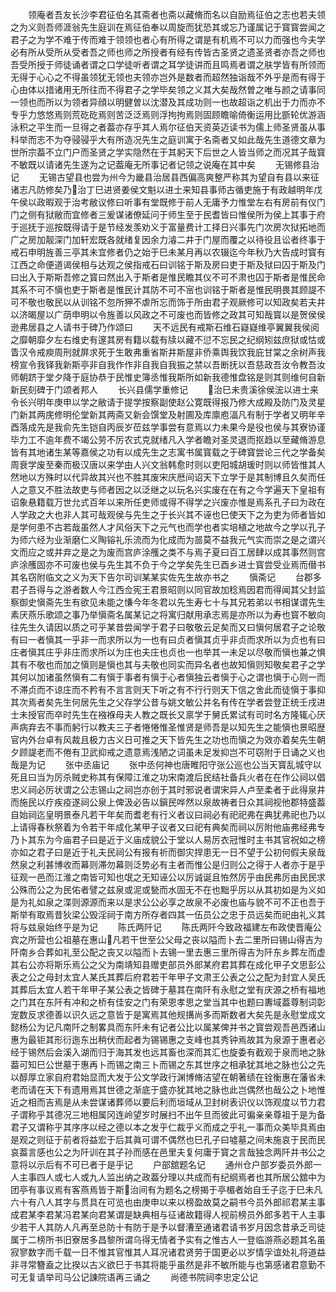 <!-- { "loadSidebar": true } -->
　　领庵者吾友长沙李君征伯名其斋者也斋以藏脩而名以自励焉征伯之志也若夫领之为义则吾师涯翁先生庭训在焉征伯奉以周旋而犹恐其或忘乃谨属记于寳寳尝闻之君子之为学不难于传而难于领领也者心有所得之谓是有机焉不可以力而强也今夫学必有所从受所从受者吾之师也师之所授者有经有传皆古圣贤之遗圣贤者亦吾之师也吾受所授于师徒诵者谓之口学徒听者谓之耳学徒讲而且鸣焉者谓之肤学皆有所领而无得于心心之不得虽领犹无领也夫领亦岂外是数者而超然独诣哉不外乎是而有得于心由体以措诸用无所往而不得君子之学毕矣领之义其大矣哉然曽之唯与颜之请事同一领也而所以为领者异顔以明健曽以沈潜及其成功则一也故超诣之机出于力而亦不专乎力悠悠焉则荒矻矻焉则苦泛泛焉则浮拘拘焉则固顾瞻喻倚衡运用比斵轮优游涵泳积之平生而一旦得之者葢亦存乎其人焉尔征伯天资英迈读书为儒上师圣贤虽从事科举而志不为夺骎骎乎大有所造况先生之庭训寓于名斋者又如此哉先生道德文章为世所宗葢不立门户而圣贤之学实隐然在于其躬天下后世之人皆当师之而况其子哉寳不敏既以请诸先生遂为之记葢庵无所事记者记领之说庵在其中矣
　　无锡修县治记
　　无锡古望县也尝为州今为畿县治居县西偏高爽整严称其为望自有县以来征诸志凡防修矣乃治丁巳进贤姜侯文魁以进士来知县事师古循吏施于有政越明年戊午侯以政暇观于治考敝议修曰听事有堂既修于前人无庸予力惟堂左右有房前有仪门门之侧有狱敝而宜修者三爰谋诸僚延问于师生至于民耆皆曰惟侯所为侯上其事于府于巡抚于巡按既得请于是节经发羡劝义于富量费计工择日兴事先门次房次狱拓地而广之房加靓深门加轩宏既各就绪复因余力濬二井于门屋而覆之以待役且讼者终事于戒石申明旌善三亭其未宜修者仍之始于巳未某月再以农辍迄今年秋乃大告成时寳有江西之命便道谒侯相与达观之侯指戒石曰训铭于斯及房曰吏于斯及狱曰囚于斯及门曰出入于斯斯吾修之寳曰然出入于斯者是惟民瞻其仪不可不肃也囚于斯者是惟民命其系不可不愼也吏于斯者是惟民计其防不可不宻也训铭于斯者是惟民明畏其顾諟不可不敬也敬民以从训铭不忽所狎不虐所忘而饰于所由君子观厥修可以知政矣若夫井以济暍屋以广荫申明以令旌善以风政之不可废也而皆修之政其可知哉寳以是贺侯侯逊弗居县之人请书于碑乃作颂曰
　　天不远民有戒斯石维石嶷嶷维亭翼翼我侯阅之靡朝靡夕左右维史有邃其房有籍以载有牍以藏不愆不忘民之纪纲矧兹庶狱或怙或眚汉令戒瘐周刑就屏求死于生敢弗重省斯井斯屋非侨乘舆我饮我庇甘棠之余树声我榜宣令我铎我新斯亭非自我作作非自我自我振之禁以吾断抚以吾慈政吾汝令教吾汝师朝跻于堂夕降于庭协恭于民惟史簿丞惟我斯所如新我德惟盘铭是则其则维何自新新民刻碑于门颂者邦人
　　长兴县儒学重修记
　　治巳未贵溪徐侯浤以进士来令长兴明年庚申以学之敝请于提学按察副使赵公寛既得报乃修大成殿及防门及灵星门新其两庑修明伦堂新其两斋又新会馔堂及射圃及库廪庖湢凡有制于学者又明年辛酉落成先是我俞先生铠自丙辰岁莅兹学事尝有意焉以力未果今是役也侯与其寮协谨毕力工不逾年费不竭公劳不厉农式克就绪凡入学者瞻对圣灵退而抠趋以至藏脩游息皆有其地诸生某等嘉侯之功有以成先生之志寓书属寳载之于碑寳尝论三代之学备矣周衰学废至秦而极汉唐以来学由人兴文翁韩愈时则以吏阳城胡瑗时则以师皆惟其人然地以方殊时以代异故其兴也不胜其废宋庆厯间诏天下立学于是其制博且久矣而任人之意又不胜法故吏与师者因之以泛继之以玩名兴实废在在有之今学遍天下皇祖有诏象悬籍载万世允式百年以来所任吏师或得不得学之兴废亦惟是焉系孔子曰为政在人学政之大也非人其可哉观侯与先生之于长兴其不诬也巳使天下之为吏为师者皆如是学何患不古若哉虽然人才风俗天下之元气也而学也者实培植之地故今之学以孔子为师六经为业渐磨仁义陶镕礼乐流而为化成而为噐莫不益我元气实而崇之是之谓兴文而应之或并弃之是之为废而宫庐涂雘之类不与焉子夏曰百工居肆以成其事然则宫庐涂雘固亦不可废也侯与先生其不负于今之学矣先生已酉乡进士寳尝受业焉而僣书其名窃附临文之义为天下告尔司训某某实佐先生故亦书之
　　愼斋记
　　台郡多君子吾得与之游者数人今江西佥宪王君景昭则以同官故加稔焉因君而得闻其父封监察御史愼斋先生有欲见未能之慊今年冬君以先生寿七十与其兄若弟以书相谋谓先生素厌燕乐歌颂之事乃举愼斋名属某记之将寓归献用承志焉是亦所以为寿也寳不敏向往先生久请因以质之可乎某昔尝闻学于君子曰敬敬云足矣而又曰愼何居君子之论敬有曰一者愼其一乎非一而求所以为一也有曰贞者愼其贞乎非贞而求所以为贞也有曰庄者愼其庄乎非庄而求所以为庄也夫庄也贞也一也举其一未足以尽敬而愼也兼之惧其有不敬也而加之愼则是愼也其与夫敬也同实而异名者也故知愼则知敬矣君子之学其何以加诸虽然愼有二有愼于事者有愼于心者愼独云者愼于心之谓也愼于心则一而不滞贞而不谅庄而不矜有不言言则天下听之有不行行则天下信之舍此而徒愼于事抑其次焉者矣先生何居先生之父存学公昔与姚文敏公并名有传在学者尝登正统壬戌进士未授官而卒时先生在襁褓母夫人教之既长又禀学于舅氏累试有司时名方隆辄心厌声病弃去不事而躬行以教夫三子者惓惓惟圣惟贤是师吾是以知先生之能愼也景昭歴官内外台卓有风裁且极力古义日可推之天下皆先生之功也而愼之为效亦着矣先生朝夕顾諟老而不倦有卫武抑戒之遗意焉浅陋之词虽未足发抑岂不可窃附于日诵之义也哉是为记
　　张中丞庙记
　　张中丞何神也唐睢阳守张公巡也公当天寳乱城守以死且曰当为厉杀贼史称其有保障江淮之功宋南渡后民结社备兵火者在在作公祠以倡忠义祠必厉状谓之公志锡山之祠岂亦创于其时邪说者谓宋异人卢至柔者于此得泉井而施民以疗疾疫遂祠公泉上俾汲必告以鎭民哗然以泉故祷者日众其祠视他郡特盛葢自始祠迄皇明景泰凡若干年矣而耆老有行义者议曰祠必有祀祀弗在典犹弗祀也乃以上请得春秋祭着为令若干年成化某甲子议者又曰祀有典矣而祠以厉附他庙弗经弗专乃卜其东为今庙君子曰是近于义庙成貌公于堂以人易厉衣冠惟时主书其官祝如之榜亦如之君子曰是近于礼夫民祠公有报有祈而御灾捍患无一日不望于公初何假夫泉哉然泉之利甚博收而幕则滞勿幕则泛势必有主者而惟公是归则公之得于人者亦于是乎征观一邑而江淮之南皆可知也氓之无知诬公以厉诚诞且恠然厉乎由民弗厉由民民求公殊而公之为民佑者譬之兹泉或泥或甃而水固无不在也黜乎厉以从其初如是为义如是为礼如泉之渫则源源而来以是求公公必享之故泉不必废也庙与貌不可不正也吾于斯举有取焉昔狄梁公毁淫祠于南方所存者四其一伍员公之忠于员远矣而祀由礼义其将与兹泉始终乎是为记
　　陈氏两阡记
　　陈氏两阡今致政福建左布政使晋庵公宾之所营也公祖墓在惠山凡若干世至公父母之丧以隘而卜去二里所曰锡山得吉为阡南乡合葬如礼至公配之丧又以隘而卜去锡一里去惠三里所得吉为阡东乡葬左而虚其右公亦将斯乐焉公之父为南靖知县赠吏部员外郎某府君其葬在成化甲子文思彭公表之公之母封太宜人某氏其葬后府君若干年甲子文肃王公表之公之配为封宜人吴氏其葬后太宜人若干年甲子某公表之皆碑于墓其在南阡有永慰之堂有庆源之桥有福地之门其在东阡有冲和之桥有佳安之门有荣恩孝思之堂当其中也题曰夀域葢尊制词彰宠数反求德善以识久远之意皆于是寓焉其他规搆尚多而斯数者大矣先是永慰堂成文懿杨公为记凡南阡之制畧具而东阡未有记者公比以属某俾并书之寳尝观吾邑西诸山惠为最钜其形衍迤东出稍伏而起者为锡锡惠之支峰也其秀钟焉故其为泉源于惠者必经于锡然后会溪入湖而归于海其发也远其畜也深而其汇也旋委有截观于泉而地之脉葢可知巳公世墓于惠再卜而锡之南三卜而锡之东其世序之相承犹其地之脉也公之先以醇厚立家自府君始显而大发于公文学政行渊博脩洁望在朝著绩在铨衡惠在藩省未老而请在天下有遗用焉其世德之渐底于盛亦犹其地之脉也此岂偶然也哉公之卜地惟近之相而吉焉是从未尝谋诸葬师以要后利而垣域从卫封树表识仪以饰观度以节力君子谓称乎其德况三地相属冈连岭望岁时展扫不出午旦而彼此可徧亲亲尊祖于是为备君子又谓称乎其序序以经之德以本之发乎仁裁乎义而成之乎礼一事而众美毕具焉由是观之则征于前者将益宏于后其眞可谓不偶然也巳孔子曰墟墓之间未施哀于民而民哀葢言感也公之为阡训在其子孙而感在邑里夫复何庸于寳之言哉独念两阡并书公之意将以示后有不可已者于是乎记
　　户部舘题名记
　　通州仓户部岁委员外郎一人主事四人或七人或九人监出纳之政葢分理以共成而有纪纲焉者也其所居公舘中为团亭有事议焉有客燕焉皆于斯治间有为题名之榜揭于亭楣者始自壬子迄于巳未凡六十有八人其字与贯具在可览也由庚申以来以榜盈故莫之嗣书今员外郎祁君某主事成君某李君某冯君某向君某谓是缺典相与征诸故籍得人视前榜员外郎多若干人主事少若干人其防人凡再至总防十有防于是予以督漕至通诸君请书岁月因念昔承乏司徒属于二榜所书旧寮居多昌黎所谓乌得无情者予实有之惟古人一登临游燕必题其名虽寂寥数字而千载一日不惟其官惟其人耳况诸君贤劳于国更必以岁情孚谊处礼将道益非寻常簪盍之比揆以古义欲巳于书其将能乎虽然是非不敏所能与也第感诸君意勤不可无复请举司马公记諌院语再三诵之
　　尚德书院祠李忠定公记
